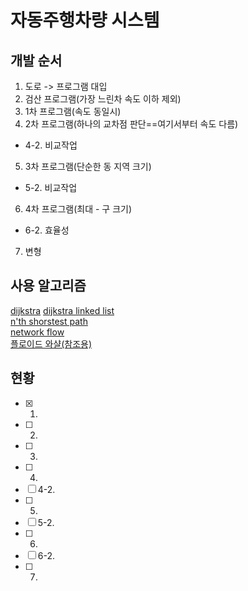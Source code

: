 ﻿# 자동주행차량 시스템

## 개발 순서
1. 도로 -> 프로그램 대입
2. 검산 프로그램(가장 느린차 속도 이하 제외)
3. 1차 프로그램(속도 동일시)
4. 2차 프로그램(하나의 교차점 판단==여기서부터 속도 다름)
 * 4-2. 비교작업
5. 3차 프로그램(단순한 동 지역 크기)
 * 5-2. 비교작업
6. 4차 프로그램(최대 - 구 크기)
 * 6-2. 효율성
7. 변형

## 사용 알고리즘
[dijkstra](https://ko.wikipedia.org/wiki/%EB%8D%B0%EC%9D%B4%ED%81%AC%EC%8A%A4%ED%8A%B8%EB%9D%BC_%EC%95%8C%EA%B3%A0%EB%A6%AC%EC%A6%98)
[dijkstra linked list](https://box0830.tistory.com/73)  
[n'th shorstest path](https://en.wikipedia.org/wiki/K_shortest_path_routing)  
[network flow](https://en.wikipedia.org/wiki/Flow_network)  
[플로이드 와샬(참조용)](https://ko.wikipedia.org/wiki/%ED%94%8C%EB%A1%9C%EC%9D%B4%EB%93%9C-%EC%9B%8C%EC%85%9C_%EC%95%8C%EA%B3%A0%EB%A6%AC%EC%A6%98)

## 현황
* [x] 1.
* [ ] 2.
* [ ] 3.
* [ ] 4.
* [ ] 4-2.
* [ ] 5.
* [ ] 5-2.
* [ ] 6.
* [ ] 6-2.
* [ ] 7.